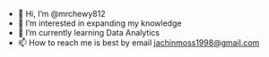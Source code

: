 - 👋 Hi, I’m @mrchewy812
- 👀 I’m interested in expanding my knowledge
- 🌱 I’m currently learning Data Analytics
- 📫 How to reach me is best by email jachinmoss1998@gmail.com

<!---
mrchewy812/mrchewy812 is a ✨ special ✨ repository because its `README.md` (this file) appears on your GitHub profile.
You can click the Preview link to take a look at your changes.
--->
